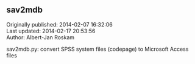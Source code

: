 ## sav2mdb  
Originally published: 2014-02-07 16:32:06  
Last updated: 2014-02-17 20:53:56  
Author: Albert-Jan Roskam  
  
sav2mdb.py: convert SPSS system files (codepage) to Microsoft Access files
